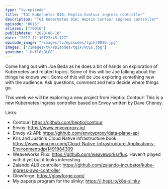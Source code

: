 ```yaml
---
type: "tv-episode"
title: "TGI Kubernetes 016: Heptio Contour ingress controller"
description: "TGI Kubernetes 016: Heptio Contour ingress controller"
episode: "0016"
aliases: ["/0016"]
publishdate: "2020-08-10"
date: "2017-11-10T22:45:17Z"
episode_image: "/images/tv/episodes/tgik/0016.jpg"
images: ["/images/tv/episodes/tgik/0016.jpg"]
youtube: "-Hvfl6zOLGE"
---
```


Come hang out with Joe Beda as he does a bit of hands on exploration of Kubernetes and related topics. Some of this will be Joe talking about the things he knows well. Some of this will be Joe exploring something new with the audience. Ask questions, comment and help decide where things go.

This week we will be exploring a new project from Heptio: Contour! This is a new Kubernetes Ingress controller based on Envoy written by Dave Cheney.

Links:
* Contour: https://github.com/heptio/contour
* Envoy: https://www.envoyproxy.io/
* Envoy v2 API: https://github.com/envoyproxy/data-plane-api
* Kris and Justin&#39;s Cloud Native Infrastructure book: https://www.amazon.com/Cloud-Native-Infrastructure-Applications-Environment/dp/1491984309
* Weaveworks Flux: https://github.com/weaveworks/flux.  Haven&#39;t played with it yet but it looks interesting.
* Zalando ALB controller: https://github.com/zalando-incubator/kube-ingress-aws-controller
* Glowforge: https://glowforge.com/
* My paperjs program for the slinky: https://j.hept.io/k8s-slinky

